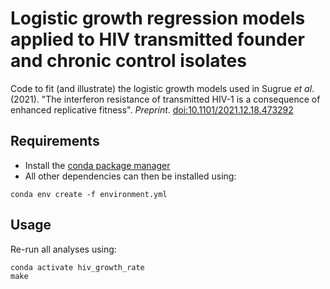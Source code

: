 # Logistic growth regression models applied to HIV transmitted founder and chronic control isolates

Code to fit (and illustrate) the logistic growth models used in Sugrue *et al*. (2021). "The interferon resistance of transmitted HIV-1 is a consequence of enhanced replicative fitness". *Preprint*. [doi:10.1101/2021.12.18.473292](https://doi.org/10.1101/2021.12.18.473292)

## Requirements

- Install the [conda package manager](https://conda.io/)
- All other dependencies can then be installed using:

```
conda env create -f environment.yml
```

## Usage

Re-run all analyses using:

```
conda activate hiv_growth_rate
make
```
